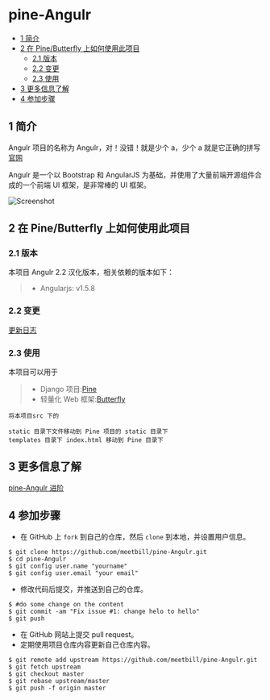 # pine-Angulr

<!-- vim-markdown-toc GFM -->

* [1 简介](#1-简介)
* [2 在 Pine/Butterfly 上如何使用此项目](#2-在-pinebutterfly-上如何使用此项目)
    * [2.1 版本](#21-版本)
    * [2.2 变更](#22-变更)
    * [2.3 使用](#23-使用)
* [3 更多信息了解](#3-更多信息了解)
* [4 参加步骤](#4-参加步骤)

<!-- vim-markdown-toc -->
## 1 简介

Angulr 项目的名称为 Angulr，对！没错！就是少个 a，少个 a 就是它正确的拼写 [官网](http://flatfull.com/themes/angulr/landing)

Angulr 是一个以 Bootstrap 和 AngularJS 为基础，并使用了大量前端开源组件合成的一个前端 UI 框架，是非常棒的 UI 框架。


![Screenshot](./images/ui.png)

## 2 在 Pine/Butterfly 上如何使用此项目

### 2.1 版本

本项目 Angulr 2.2 汉化版本，相关依赖的版本如下：

> * Angularjs: v1.5.8

### 2.2 变更

[更新日志](https://github.com/meetbill/pine-Angulr/wiki/CHANGELOG)

### 2.3 使用

本项目可以用于

> * Django 项目:[Pine](https://github.com/meetbill/pine)
> * 轻量化 Web 框架:[Butterfly](https://github.com/meetbill/butterfly)

```
将本项目src 下的

static 目录下文件移动到 Pine 项目的 static 目录下
templates 目录下 index.html 移动到 Pine 目录下
```

## 3 更多信息了解

[pine-Angulr 进阶](https://github.com/meetbill/pine-Angulr/wiki)

## 4 参加步骤

* 在 GitHub 上 `fork` 到自己的仓库，然后 `clone` 到本地，并设置用户信息。
```
$ git clone https://github.com/meetbill/pine-Angulr.git
$ cd pine-Angulr
$ git config user.name "yourname"
$ git config user.email "your email"
```
* 修改代码后提交，并推送到自己的仓库。
```
$ #do some change on the content
$ git commit -am "Fix issue #1: change helo to hello"
$ git push
```
* 在 GitHub 网站上提交 pull request。
* 定期使用项目仓库内容更新自己仓库内容。
```
$ git remote add upstream https://github.com/meetbill/pine-Angulr.git
$ git fetch upstream
$ git checkout master
$ git rebase upstream/master
$ git push -f origin master
```
